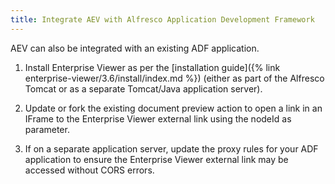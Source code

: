```yaml
---
title: Integrate AEV with Alfresco Application Development Framework
---
```


AEV can also be integrated with an existing ADF application.

1. Install Enterprise Viewer as per the [installation guide]({% link enterprise-viewer/3.6/install/index.md %}) (either as part of the Alfresco Tomcat or as a separate Tomcat/Java application server).

2. Update or fork the existing document preview action to open a link in an IFrame to the Enterprise Viewer external link using the nodeId as parameter.

3. If on a separate application server, update the proxy rules for your ADF application to ensure the Enterprise Viewer external link may be accessed without CORS errors.
